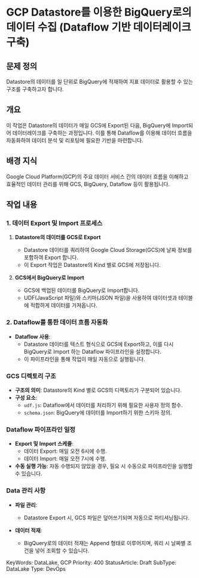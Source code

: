 # GCP Datastore를 이용한 BigQuery로의 데이터 수집 (Dataflow 기반 데이터레이크 구축)

## 문제 정의

Datastore의 데이터를 일 단위로 BigQuery에 적재하여 지표 데이터로 활용할 수 있는 구조를 구축하고자 합니다.

## 개요

이 작업은 Datastore의 데이터가 매일 GCS에 Export된 다음, BigQuery에 Import되어 데이터레이크를 구축하는 과정입니다. 이를 통해 Dataflow를 이용해 데이터 흐름을 자동화하여 데이터 분석 및 리포팅에 필요한 기반을 마련합니다.


## 배경 지식

Google Cloud Platform(GCP)의 주요 데이터 서비스 간의 데이터 흐름을 이해하고 효율적인 데이터 관리를 위해 GCS, BigQuery, Dataflow 등이 활용됩니다.

## 작업 내용

### 1. 데이터 Export 및 Import 프로세스

1. **Datastore의 데이터를 GCS로 Export**
   - Datastore 데이터를 쿼리하여 Google Cloud Storage(GCS)에 날짜 정보를 포함하여 Export 합니다.
   - 이 Export 작업은 Datastore의 Kind 별로 GCS에 저장됩니다.

2. **GCS에서 BigQuery로 Import**
   - GCS에 백업된 데이터를 BigQuery로 Import합니다.
   - UDF(JavaScript 파일)와 스키마(JSON 파일)을 사용하여 데이터셋과 테이블에 적합하게 데이터를 가져옵니다.

### 2. Dataflow를 통한 데이터 흐름 자동화

- **Dataflow 사용**: 
  - Datastore 데이터를 텍스트 형식으로 GCS에 Export하고, 이를 다시 BigQuery로 Import 하는 Dataflow 파이프라인을 설정합니다.
  - 이 파이프라인을 통해 작업이 매일 자동으로 실행됩니다.

### GCS 디렉토리 구조

- **구조의 의미**: Datastore의 Kind 별로 GCS의 디렉토리가 구분되어 있습니다.
- **구성 요소**:
  - `udf.js`: Dataflow에서 데이터를 처리하기 위해 필요한 사용자 정의 함수.
  - `schema.json`: BigQuery에 데이터를 Import하기 위한 스키마 정의.

### Dataflow 파이프라인 일정

- **Export 및 Import 스케줄**:
  - 데이터 Export: 매일 오전 6시에 수행.
  - 데이터 Import: 매일 오전 7시에 수행.
- **수동 실행 가능**: 자동 수행되지 않았을 경우, 필요 시 수동으로 파이프라인을 실행할 수 있습니다.

### Data 관리 사항

- **파일 관리**:
  - Datastore Export 시, GCS 파일은 덮어쓰기되며 자동으로 파티셔닝됩니다.

- **데이터 적재**:
  - BigQuery로의 데이터 적재는 Append 형태로 이루어지며, 쿼리 시 날짜별 조건을 넣어 조회할 수 있습니다.

  
KeyWords: DataLake, GCP
Priority: 400
StatusArticle: Draft
SubType: DataLake
Type: DevOps
